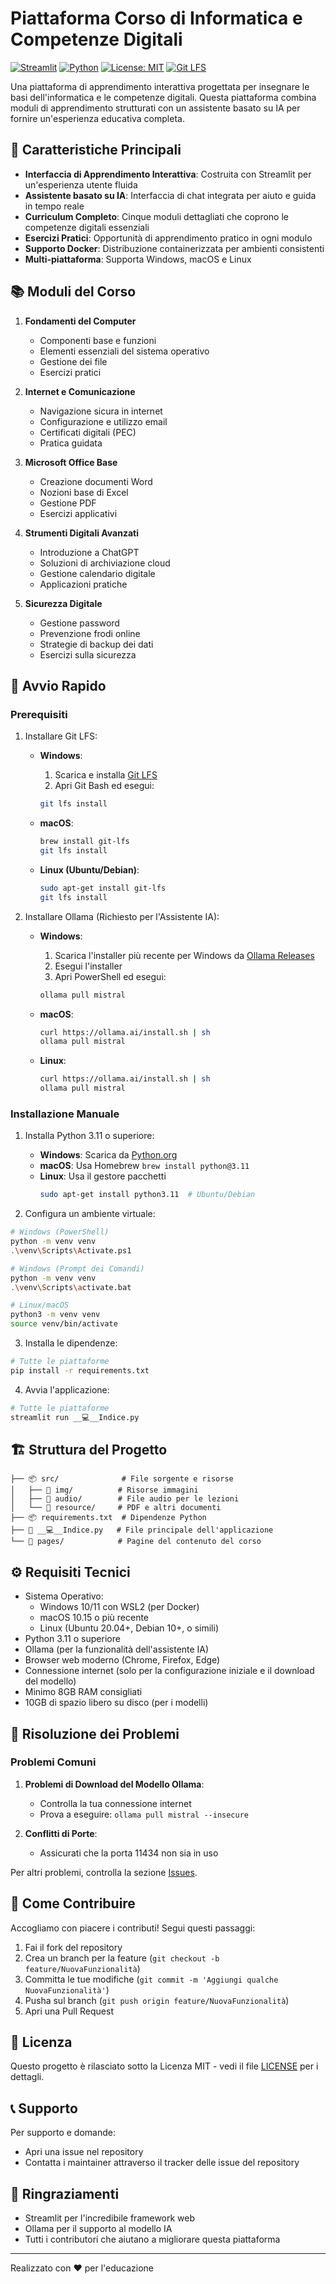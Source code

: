 # Piattaforma Corso di Informatica e Competenze Digitali

[![Streamlit](https://img.shields.io/badge/Streamlit-FF4B4B?style=for-the-badge&logo=Streamlit&logoColor=white)](https://streamlit.io/)
[![Python](https://img.shields.io/badge/python-3.11-blue.svg?style=for-the-badge&logo=python&logoColor=white)](https://www.python.org/)
[![License: MIT](https://img.shields.io/badge/License-MIT-yellow.svg?style=for-the-badge)](https://opensource.org/licenses/MIT)
[![Git LFS](https://img.shields.io/badge/Git%20LFS-F64935?style=for-the-badge&logo=git&logoColor=white)](https://git-lfs.com)

Una piattaforma di apprendimento interattiva progettata per insegnare le basi dell'informatica e le competenze digitali. Questa piattaforma combina moduli di apprendimento strutturati con un assistente basato su IA per fornire un'esperienza educativa completa.

## 🌟 Caratteristiche Principali

- **Interfaccia di Apprendimento Interattiva**: Costruita con Streamlit per un'esperienza utente fluida
- **Assistente basato su IA**: Interfaccia di chat integrata per aiuto e guida in tempo reale
- **Curriculum Completo**: Cinque moduli dettagliati che coprono le competenze digitali essenziali
- **Esercizi Pratici**: Opportunità di apprendimento pratico in ogni modulo
- **Supporto Docker**: Distribuzione containerizzata per ambienti consistenti
- **Multi-piattaforma**: Supporta Windows, macOS e Linux

## 📚 Moduli del Corso

1. **Fondamenti del Computer**
   - Componenti base e funzioni
   - Elementi essenziali del sistema operativo
   - Gestione dei file
   - Esercizi pratici

2. **Internet e Comunicazione**
   - Navigazione sicura in internet
   - Configurazione e utilizzo email
   - Certificati digitali (PEC)
   - Pratica guidata

3. **Microsoft Office Base**
   - Creazione documenti Word
   - Nozioni base di Excel
   - Gestione PDF
   - Esercizi applicativi

4. **Strumenti Digitali Avanzati**
   - Introduzione a ChatGPT
   - Soluzioni di archiviazione cloud
   - Gestione calendario digitale
   - Applicazioni pratiche

5. **Sicurezza Digitale**
   - Gestione password
   - Prevenzione frodi online
   - Strategie di backup dei dati
   - Esercizi sulla sicurezza

## 🚀 Avvio Rapido

### Prerequisiti

1. Installare Git LFS:
   - **Windows**:
     1. Scarica e installa [Git LFS](https://git-lfs.com/)
     2. Apri Git Bash ed esegui:
     ```bash
     git lfs install
     ```

   - **macOS**:
     ```bash
     brew install git-lfs
     git lfs install
     ```

   - **Linux (Ubuntu/Debian)**:
     ```bash
     sudo apt-get install git-lfs
     git lfs install
     ```

2. Installare Ollama (Richiesto per l'Assistente IA):
   - **Windows**:
     1. Scarica l'installer più recente per Windows da [Ollama Releases](https://github.com/ollama/ollama/releases)
     2. Esegui l'installer
     3. Apri PowerShell ed esegui:
     ```powershell
     ollama pull mistral
     ```

   - **macOS**:
     ```bash
     curl https://ollama.ai/install.sh | sh
     ollama pull mistral
     ```

   - **Linux**:
     ```bash
     curl https://ollama.ai/install.sh | sh
     ollama pull mistral
     ```

### Installazione Manuale
1. Installa Python 3.11 o superiore:
   - **Windows**: Scarica da [Python.org](https://www.python.org/downloads/)
   - **macOS**: Usa Homebrew `brew install python@3.11`
   - **Linux**: Usa il gestore pacchetti
     ```bash
     sudo apt-get install python3.11  # Ubuntu/Debian
     ```

2. Configura un ambiente virtuale:
```bash
# Windows (PowerShell)
python -m venv venv
.\venv\Scripts\Activate.ps1

# Windows (Prompt dei Comandi)
python -m venv venv
.\venv\Scripts\activate.bat

# Linux/macOS
python3 -m venv venv
source venv/bin/activate
```

3. Installa le dipendenze:
```bash
# Tutte le piattaforme
pip install -r requirements.txt
```

4. Avvia l'applicazione:
```bash
# Tutte le piattaforme
streamlit run __💻__Indice.py
```

## 🏗️ Struttura del Progetto

```
├── 📦 src/              # File sorgente e risorse
│   ├── 📂 img/          # Risorse immagini
│   ├── 📂 audio/        # File audio per le lezioni
│   └── 📂 resource/     # PDF e altri documenti
├── 📦 requirements.txt  # Dipendenze Python
├── 📱 __💻__Indice.py   # File principale dell'applicazione
└── 📂 pages/            # Pagine del contenuto del corso
```

## ⚙️ Requisiti Tecnici

- Sistema Operativo:
  - Windows 10/11 con WSL2 (per Docker)
  - macOS 10.15 o più recente
  - Linux (Ubuntu 20.04+, Debian 10+, o simili)
- Python 3.11 o superiore
- Ollama (per la funzionalità dell'assistente IA)
- Browser web moderno (Chrome, Firefox, Edge)
- Connessione internet (solo per la configurazione iniziale e il download del modello)
- Minimo 8GB RAM consigliati
- 10GB di spazio libero su disco (per i modelli)

## 🔧 Risoluzione dei Problemi

### Problemi Comuni

1. **Problemi di Download del Modello Ollama**:
   - Controlla la tua connessione internet
   - Prova a eseguire: `ollama pull mistral --insecure`

2. **Conflitti di Porte**:
   - Assicurati che la porta 11434 non sia in uso

Per altri problemi, controlla la sezione [Issues](https://github.com/[your-username]/Corso_Imparando_Informatica/issues).

## 🤝 Come Contribuire

Accogliamo con piacere i contributi! Segui questi passaggi:

1. Fai il fork del repository
2. Crea un branch per la feature (`git checkout -b feature/NuovaFunzionalità`)
3. Committa le tue modifiche (`git commit -m 'Aggiungi qualche NuovaFunzionalità'`)
4. Pusha sul branch (`git push origin feature/NuovaFunzionalità`)
5. Apri una Pull Request

## 📜 Licenza

Questo progetto è rilasciato sotto la Licenza MIT - vedi il file [LICENSE](LICENSE) per i dettagli.

## 📞 Supporto

Per supporto e domande:
- Apri una issue nel repository
- Contatta i maintainer attraverso il tracker delle issue del repository

## 🙏 Ringraziamenti

- Streamlit per l'incredibile framework web
- Ollama per il supporto al modello IA
- Tutti i contributori che aiutano a migliorare questa piattaforma

---
Realizzato con ❤️ per l'educazione 
